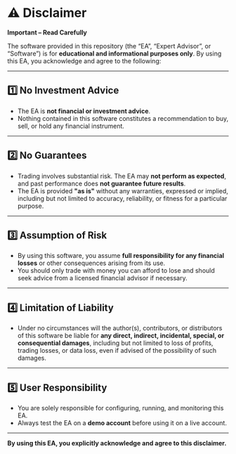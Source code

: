 # ⚠️ Disclaimer

**Important – Read Carefully**

The software provided in this repository (the “EA”, “Expert Advisor”, or “Software”) is for **educational and informational purposes only**. By using this EA, you acknowledge and agree to the following:

---

## 1️⃣ No Investment Advice

- The EA is **not financial or investment advice**.
- Nothing contained in this software constitutes a recommendation to buy, sell, or hold any financial instrument.

---

## 2️⃣ No Guarantees

- Trading involves substantial risk. The EA may **not perform as expected**, and past performance does **not guarantee future results**.
- The EA is provided **"as is"** without any warranties, expressed or implied, including but not limited to accuracy, reliability, or fitness for a particular purpose.

---

## 3️⃣ Assumption of Risk

- By using this software, you assume **full responsibility for any financial losses** or other consequences arising from its use.
- You should only trade with money you can afford to lose and should seek advice from a licensed financial advisor if necessary.

---

## 4️⃣ Limitation of Liability

- Under no circumstances will the author(s), contributors, or distributors of this software be liable for **any direct, indirect, incidental, special, or consequential damages**, including but not limited to loss of profits, trading losses, or data loss, even if advised of the possibility of such damages.

---

## 5️⃣ User Responsibility

- You are solely responsible for configuring, running, and monitoring this EA.
- Always test the EA on a **demo account** before using it on a live account.

---

**By using this EA, you explicitly acknowledge and agree to this disclaimer.**

